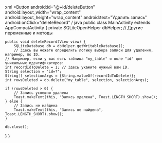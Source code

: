 
xml
<Button
    android:id="@+id/deleteButton"
    android:layout_width="wrap_content"
    android:layout_height="wrap_content"
    android:text="Удалить запись"
    android:onClick="deleteRecord" /
java
public class MainActivity extends AppCompatActivity {
    private SQLiteOpenHelper dbHelper;
    // Другие переменные и методы

    public void deleteRecord(View view) {
        SQLiteDatabase db = dbHelper.getWritableDatabase();
        // Здесь вы можете определить логику выбора записи для удаления, например, по ID.
    // Например, если у вас есть таблица "my_table" и поле "id" для уникальных идентификаторов:
    int recordIdToDelete = 1; // Здесь укажите нужный вам ID.
    String selection = "id=?";
    String[] selectionArgs = {String.valueOf(recordIdToDelete)};
    int rowsDeleted = db.delete("my_table", selection, selectionArgs);

    if (rowsDeleted > 0) {
        // Запись успешно удалена
        Toast.makeText(this, "Запись удалена", Toast.LENGTH_SHORT).show();
    } else {
        // Запись не найдена
        Toast.makeText(this, "Запись не найдена", Toast.LENGTH_SHORT).show();
    }
    
    db.close();
}
}


